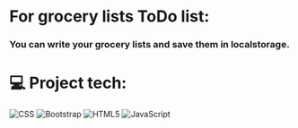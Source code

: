 # For grocery lists ToDo list:

### You can write your grocery lists and save them in localstorage.

# 💻 Project tech:

![CSS](https://img.shields.io/badge/css-%231572B6.svg?style=for-the-badge&logo=css3&logoColor=white)
![Bootstrap](https://img.shields.io/badge/bootstrap-%23563D7C.svg?style=for-the-badge&logo=bootstrap&logoColor=white)
![HTML5](https://img.shields.io/badge/html5-%23E34F26.svg?style=for-the-badge&logo=html5&logoColor=white)
![JavaScript](https://img.shields.io/badge/java%20script-%23223300.svg?style=for-the-badge&logo=javascript&logoColor=%23F7DF1E)
